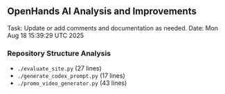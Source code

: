 ## OpenHands AI Analysis and Improvements
Task: Update or add comments and documentation as needed.
Date: Mon Aug 18 15:39:29 UTC 2025

### Repository Structure Analysis
- `./evaluate_site.py` (27 lines)
- `./generate_codex_prompt.py` (17 lines)
- `./promo_video_generator.py` (43 lines)
